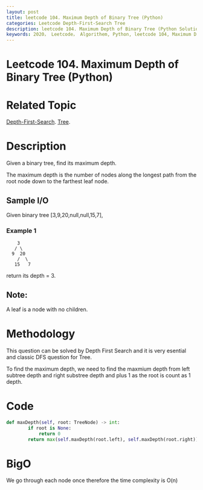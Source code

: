 ```yaml
---
layout: post
title: leetcode 104. Maximum Depth of Binary Tree (Python)
categories: Leetcode Depth-First-Search Tree
description: leetcode 104. Maximum Depth of Binary Tree (Python Solution)
keywords: 2020， Leetcode， Algorithem, Python, leetcode 104, Maximum Depth of Binary Tree, zhenyu, Depth-First-Search, DFS, Depth First Search, Tree, tree
---
```


# Leetcode 104. Maximum Depth of Binary Tree (Python)

# Related Topic
<a href="/categories/#Depth-First-Search" target="_blank"> Depth-First-Search</a>.
<a href="/categories/#Tree" target="_blank"> Tree</a>.

# Description
Given a binary tree, find its maximum depth.

The maximum depth is the number of nodes along the longest path from the root node down to the farthest leaf node.


## Sample I/O
Given binary tree [3,9,20,null,null,15,7],
### Example 1
```
    3
   / \
  9  20
    /  \
   15   7
```

return its depth = 3.

## Note:
A leaf is a node with no children.

# Methodology
This question can be solved by Depth First Search and it is very esential and classic DFS question for Tree.

To find the maximum depth, we need to find the maxmium depth from left subtree depth and right substree depth and plus 1 as the root is count as 1 depth.

# Code
```python
def maxDepth(self, root: TreeNode) -> int:
        if root is None:
            return 0
        return max(self.maxDepth(root.left), self.maxDepth(root.right)) + 1
```
# BigO
We go through each node once therefore the time complexity is O(n)
